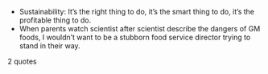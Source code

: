  - Sustainability: It’s the right thing to do, it’s the smart thing to do, it’s the profitable thing to do.
 - When parents watch scientist after scientist describe the dangers of GM foods, I wouldn’t want to be a stubborn food service director trying to stand in their way.

2 quotes